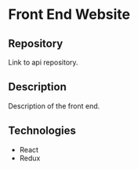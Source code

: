 # Front End Website

## Repository
Link to api repository.

## Description
Description of the front end.

## Technologies
* React
* Redux